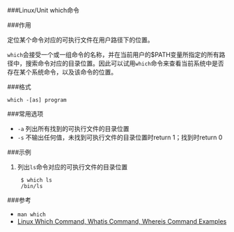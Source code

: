 ###Linux/Unit which命令

###作用

定位某个命令对应的可执行文件在用户路径下的位置。
	
`which`会接受一个或一组命令的名称，并在当前用户的$PATH变量所指定的所有路径中，搜索命令对应的目录位置。因此可以试用`which`命令来查看当前系统中是否存在某个系统命令，以及该命令的位置。
	
###格式

`which -[as] program`

###常用选项

+ `-a` 列出所有找到的可执行文件的目录位置
+ `-s` 不输出任何值，未找到可执行文件的目录位置时return 1；找到时return 0

###示例

1. 列出`ls`命令对应的可执行文件的目录位置

		$ which ls
		/bin/ls

###参考

+ `man which`
+ [Linux Which Command, Whatis Command, Whereis Command Examples][1]

[1]: http://www.thegeekstuff.com/2013/04/linux-which-whatis-whereis/